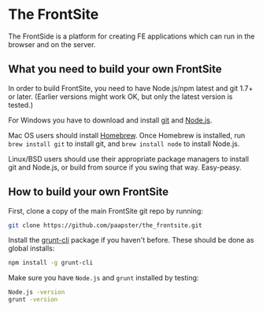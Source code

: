 The FrontSite
=============

The FrontSide is a platform for creating FE applications which can run in the browser and on the server. 

What you need to build your own FrontSite
--------------------------------------

In order to build FrontSite, you need to have Node.js/npm latest and git 1.7+ or later.
(Earlier versions might work OK, but only the latest version is tested.)

For Windows you have to download and install [git](http://git-scm.com/downloads) and [Node.js](http://nodejs.org/download/).

Mac OS users should install [Homebrew](http://mxcl.github.com/homebrew/). Once Homebrew is installed, run `brew install git` to install git,
and `brew install node` to install Node.js.

Linux/BSD users should use their appropriate package managers to install git and Node.js, or build from source
if you swing that way. Easy-peasy.


How to build your own FrontSite
----------------------------

First, clone a copy of the main FrontSite git repo by running:

```bash
git clone https://github.com/paapster/the_frontsite.git
```

Install the [grunt-cli](http://gruntjs.com/getting-started#installing-the-cli) package if you haven't before. These should be done as global installs:

```bash
npm install -g grunt-cli
```

Make sure you have `Node.js` and `grunt` installed by testing:

```bash
Node.js -version
grunt -version
